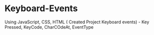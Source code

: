 # Keyboard-Events
Using JavaScript, CSS, HTML ( Created Project Keyboard events) - Key Pressed, KeyCode, CharCOdeAt, EventType
